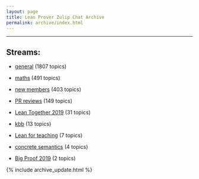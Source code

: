 ```yaml
---
layout: page
title: Lean Prover Zulip Chat Archive
permalink: archive/index.html
---
```


---

## Streams:

* [general](113488general/index.html) (1807 topics)

* [maths](116395maths/index.html) (491 topics)

* [new members](113489newmembers/index.html) (403 topics)

* [PR reviews](144837PRreviews/index.html) (149 topics)

* [Lean Together 2019](179818LeanTogether2019/index.html) (31 topics)

* [kbb](141825kbb/index.html) (13 topics)

* [Lean for teaching](187764Leanforteaching/index.html) (7 topics)

* [concrete semantics](187724concretesemantics/index.html) (4 topics)

* [Big Proof 2019](198800BigProof2019/index.html) (2 topics)


{% include archive_update.html %}
